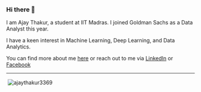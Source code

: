 ### Hi there 👋

I am Ajay Thakur, a student at IIT Madras. I joined Goldman Sachs as a Data Analyst this year.

I have a keen interest in Machine Learning, Deep Learning, and Data Analytics.

You can find more about me [here]() or reach out to me via [LinkedIn](https://www.linkedin.com/in/ajay-thakur-b51359265/) or [Facebook](https://www.facebook.com/profile.php?id=100089913768674) 

---

<p>&nbsp;<img align="center" src="https://github-readme-stats.vercel.app/api?username=ajaythakur3369&show_icons=true&locale=en" alt="ajaythakur3369" /></p>



